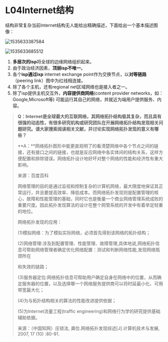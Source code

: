# L04Internet结构

结构非常复杂当前Internet结构无人能给出精确描述，下面给出一个基本描述图像：

![1535633387584](C:\Users\Administrator\Desktop\计算机网络spoc\1535633387584.png)

![1535633685512](C:\Users\Administrator\Desktop\计算机网络spoc\1535633685512.png)

1. **多层次的isp**将全球的边缘网络组织起来。
2. 由于政治经济因素，**顶层isp不唯一**。
3. 各个**isp通过ixp** internet exchange point作为交换节点，以**对等链路**（peering link）图中为红线相连接。
4. 除了各个主机，还有regional net区域网络也是接入者之一。
5. 除了isp提供主机交互外，**内容提供商网络**(content provider networks，如： Google,Microsoft等) 可能运行其自己的网络，并就近为端用户提供服务、内容。



> **Q：Internet是全球最大的互联网络，其网络拓扑结构极其复杂，而且具有很强的动态性，有很多研究机构或研究团队在开展网络拓扑结构发现相关问题研究。请大家搜索阅读相关文献，并讨论实现网络拓扑发现的意义有哪些？** 
>
> **A：**网络拓扑图形中能更直观明了的看清楚网络中各个节点之间的链接，还有接口之间的链接，也就是反应网络中各实体间的结构关系，这样方便配置和排除错误。网络拓扑设计地好坏对整个网络的性能和经济性有重大影响。
>
> 来源：百度百科
>
> 网络管理的目的是通过监视和控制复杂的计算机网络，最大限度地保证其正常运行，并且要提高效率、降低成本。而网络拓扑发现则是配置管理的核心，故障和性能管理的基础，同时它也是衡量一个商业网络管理系统成败的重要尺度。因此拓扑发现算法的设计在整个网管系统的开发中有着举足轻重的地位。
>
> 网络拓扑发现的应用：
>
> (1)模拟网络：为了模拟实际网络，必须首先得到该网络的拓扑结构；
>
> (2)网络管理:涉及到配置管理、性能管理、故障管理,具体地说,网络拓扑信息可帮助网络管理者确定优化网络配置：测试和判断网络性能,发现网络瓶颈所在
>
> 和失效的链路；
>
> (3)服务器定位:网络拓扑信息可帮助用户确定自身在网络中的位置，从而确定服务器的位置，以及选择哪一个网络服务提供商可以将时延最小化、可用带宽最大化；
>
> (4)为与拓扑结构相关的算法的性能改进提供依据；
>
> (5)为Internet流量工程(traffic engineering)和网络行为学的研究提供基础辅助依据。
>
> 来源：（中国知网）庄锁法, 龚俭.网络拓扑发现综述[J].计算机技术与发展, 2007, 17 (10) :80-91.



